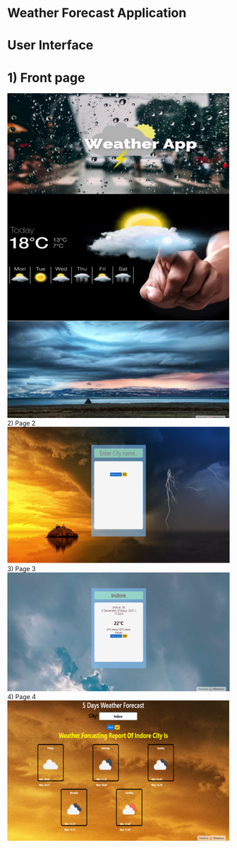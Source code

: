 # Weather Forecast Application
# User Interface 
# 1) Front page
<img src="/ScreenShort/frontpage.png">
  2) Page 2
<img src="/ScreenShort/Page2.png">
  3) Page 3
<img src="/ScreenShort/Page3.png">
  4) Page 4
<img src="/ScreenShort/page4.png">
